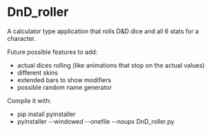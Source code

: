 # DnD_roller
A calculator type application that rolls D&amp;D dice and all 6 stats for a character.

Future possible features to add: 
- actual dices rolling (like animations that stop on the actual values)
- different skins 
- extended bars to show modifiers 
- possible random name generator

Compile it with: 
- pip install pyinstaller
- pyinstaller --windowed --onefile --noupx DnD_roller.py
